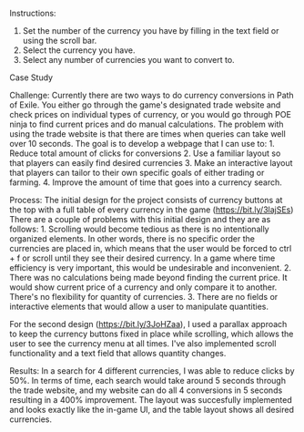 Instructions:
1. Set the number of the currency you have by filling in the text field or using the scroll bar.
2. Select the currency you have.
3. Select any number of currencies you want to convert to.


Case Study

Challenge:
Currently there are two ways to do currency conversions in Path of Exile. You either go through the game's designated trade website and check prices on individual types of currency, or you would go through POE ninja to find current prices and do manual calculations. The problem with using the trade website is that there are times when queries can take well over 10 seconds. The goal is to develop a webpage that I can use to:
    1. Reduce total amount of clicks for conversions
    2. Use a familiar layout so that players can easily find desired currencies
    3. Make an interactive layout that players can tailor to their own specific goals of either trading or farming. 
    4. Improve the amount of time that goes into a currency search.

Process:
The initial design for the project consists of currency buttons at the top with a full table of every currency in the game (https://bit.ly/3lajSEs) There are a couple of problems with this initial design and they are as follows:
    1. Scrolling would become tedious as there is no intentionally organized elements. In other words, there is no specific order the currencies are placed in, which means that the user would be forced to ctrl + f or scroll until they see their desired currency. In a game where time efficiency is very important, this would be undesirable and inconvenient. 
    2. There was no calculations being made beyond finding the current price. It would show current price of a currency and only compare it to another. There's no flexibility for quantity of currencies.
    3. There are no fields or interactive elements that would allow a user to manipulate quantities.  

For the second design (https://bit.ly/3JoHZaa), I used a parallax approach to keep the currency buttons fixed in place while scrolling, which allows the user to see the currency menu at all times. I've also implemented scroll functionality and a text field that allows quantity changes. 

Results:
In a search for 4 different currencies, I was able to reduce clicks by 50%. In terms of time, each search would take around 5 seconds through the trade website, and my website can do all 4 conversions in 5 seconds resulting in a 400% improvement. The layout was succesfully implemented and looks exactly like the in-game UI, and the table layout shows all desired currencies.
